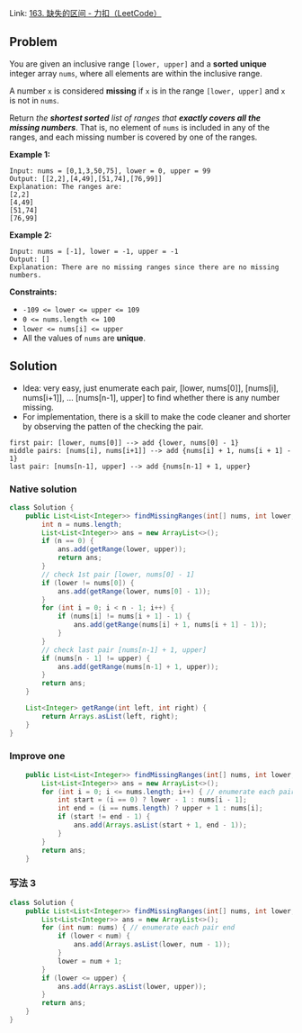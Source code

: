 Link: [163. 缺失的区间 - 力扣（LeetCode）](https://leetcode.cn/problems/missing-ranges/)

## Problem

You are given an inclusive range `[lower, upper]` and a **sorted unique** integer array `nums`, where all elements are within the inclusive range.

A number `x` is considered **missing** if `x` is in the range `[lower, upper]` and `x` is not in `nums`.

Return *the **shortest sorted** list of ranges that **exactly covers all the missing numbers***. That is, no element of `nums` is included in any of the ranges, and each missing number is covered by one of the ranges.

**Example 1:**

```
Input: nums = [0,1,3,50,75], lower = 0, upper = 99
Output: [[2,2],[4,49],[51,74],[76,99]]
Explanation: The ranges are:
[2,2]
[4,49]
[51,74]
[76,99]
```

**Example 2:**

```
Input: nums = [-1], lower = -1, upper = -1
Output: []
Explanation: There are no missing ranges since there are no missing numbers.
```

 

**Constraints:**

- `-109 <= lower <= upper <= 109`
- `0 <= nums.length <= 100`
- `lower <= nums[i] <= upper`
- All the values of `nums` are **unique**.

## Solution

- Idea: very easy, just enumerate each pair, [lower, nums[0]], [nums[i], nums[i+1]], … [nums[n-1], upper] to find whether there is any number missing.
- For implementation, there is a skill to make the code cleaner and shorter by observing the patten of the checking the pair.

```
first pair: [lower, nums[0]] --> add {lower, nums[0] - 1}
middle pairs: [nums[i], nums[i+1]] --> add {nums[i] + 1, nums[i + 1] - 1}
last pair: [nums[n-1], upper] --> add {nums[n-1] + 1, upper}
```



### Native solution

```java
class Solution {
    public List<List<Integer>> findMissingRanges(int[] nums, int lower, int upper) {
        int n = nums.length;
        List<List<Integer>> ans = new ArrayList<>();
        if (n == 0) {
            ans.add(getRange(lower, upper));
            return ans;
        }
        // check 1st pair [lower, nums[0] - 1]
        if (lower != nums[0]) {
            ans.add(getRange(lower, nums[0] - 1));
        }
        for (int i = 0; i < n - 1; i++) {
            if (nums[i] != nums[i + 1] - 1) {
                ans.add(getRange(nums[i] + 1, nums[i + 1] - 1));
            }
        }
        // check last pair [nums[n-1] + 1, upper]
        if (nums[n - 1] != upper) {
            ans.add(getRange(nums[n-1] + 1, upper));
        }
        return ans;
    }

    List<Integer> getRange(int left, int right) {
        return Arrays.asList(left, right);
    }
}
```



### Improve one

```java
    public List<List<Integer>> findMissingRanges(int[] nums, int lower, int upper) {
        List<List<Integer>> ans = new ArrayList<>();
        for (int i = 0; i <= nums.length; i++) { // enumerate each pair end
            int start = (i == 0) ? lower - 1 : nums[i - 1];
            int end = (i == nums.length) ? upper + 1 : nums[i];
            if (start != end - 1) {
                ans.add(Arrays.asList(start + 1, end - 1));
            }
        }
        return ans;
    }
```

### 写法 3

```java
class Solution {
    public List<List<Integer>> findMissingRanges(int[] nums, int lower, int upper) {
        List<List<Integer>> ans = new ArrayList<>();
        for (int num: nums) { // enumerate each pair end
            if (lower < num) {
	            ans.add(Arrays.asList(lower, num - 1));
            }
            lower = num + 1;
        }
        if (lower <= upper) {
	        ans.add(Arrays.asList(lower, upper));
        }
        return ans;
    }
}
```